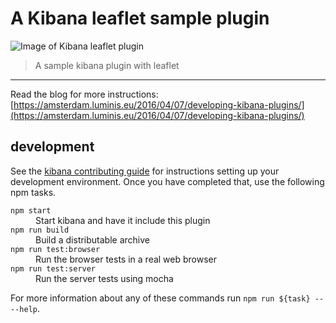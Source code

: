 # A Kibana leaflet sample plugin

![Image of Kibana leaflet plugin](https://amsterdam.luminis.eu/wp-content/uploads/2016/06/kibana-leaflet-plugin.png)

> A sample kibana plugin with leaflet 

---

Read the blog for more instructions:
[https://amsterdam.luminis.eu/2016/04/07/developing-kibana-plugins/](https://amsterdam.luminis.eu/2016/04/07/developing-kibana-plugins/)

## development

See the [kibana contributing guide](https://github.com/elastic/kibana/blob/master/CONTRIBUTING.md) for instructions setting up your development environment. Once you have completed that, use the following npm tasks.

<dl>
  <dt><code>npm start</code></dt>
  <dd>Start kibana and have it include this plugin</dd>

  <dt><code>npm run build</code></dt>
  <dd>Build a distributable archive</dd>

  <dt><code>npm run test:browser</code></dt>
  <dd>Run the browser tests in a real web browser</dd>

  <dt><code>npm run test:server</code></dt>
  <dd>Run the server tests using mocha</dd>
</dl>

For more information about any of these commands run `npm run ${task} -- --help`.
